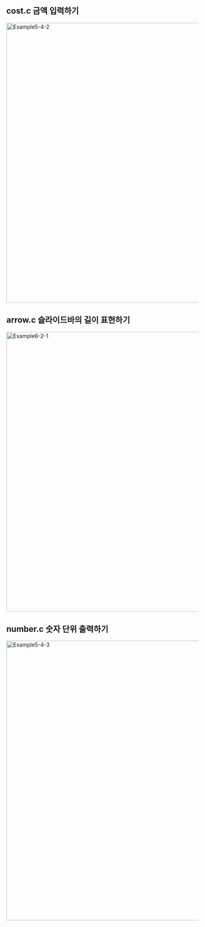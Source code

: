 ## cost.c 금액 입력하기
<img width="734" alt="Example5-4-2" src="https://github.com/hyeonjun07/game/assets/107782350/5b1f15ce-1c90-499f-8168-395509982b1a">


## arrow.c 슬라이드바의 길이 표현하기
<img width="734" alt="Example6-2-1" src="https://github.com/hyeonjun07/game/assets/107782350/9fef115a-58b4-425b-8a93-88339d589f64">


## number.c 숫자 단위 출력하기
<img width="734" alt="Example5-4-3" src="https://github.com/hyeonjun07/game/assets/107782350/ff6a9d86-ce6c-45d3-a61e-df0c56c1a7b5">
